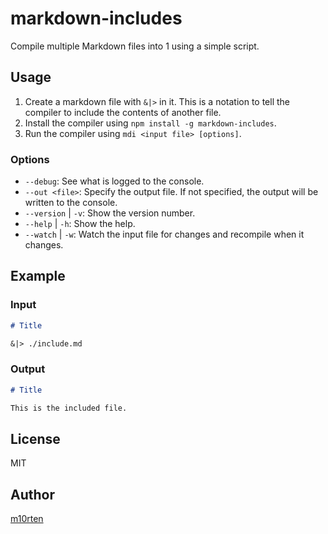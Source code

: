# markdown-includes

Compile multiple Markdown files into 1 using a simple script.

## Usage

1. Create a markdown file with `&|>` in it. This is a notation to tell the compiler to include the contents of another file.
2. Install the compiler using `npm install -g markdown-includes`.
3. Run the compiler using `mdi <input file> [options]`.

### Options

- `--debug`: See what is logged to the console.
- `--out <file>`: Specify the output file. If not specified, the output will be written to the console.
- `--version` | `-v`: Show the version number.
- `--help` | `-h`: Show the help.
- `--watch` | `-w`: Watch the input file for changes and recompile when it changes.

## Example

### Input

```markdown
# Title

&|> ./include.md
```

### Output

```markdown
# Title

This is the included file.
```

## License

MIT

## Author

[m10rten](https://github.com/m10rten)
